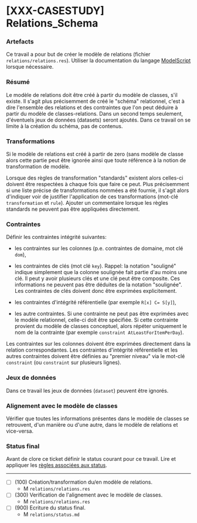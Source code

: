 [XXX-CASESTUDY] Relations_Schema
===========================================================

### Artefacts

Ce travail a pour but de créer le modèle de relations
(fichier ``relations/relations.res``). Utiliser la
documentation du langage [ModelScript](https://modelscript.readthedocs.io/en/latest/scripts/relations/index.html) lorsque nécessaire.

### Résumé

Le modèle de relations doit être créé à partir du modèle de classes,
s'il existe. Il s'agit plus précisemment de créé le "schéma" relationnel,
c'est à dire l'ensemble des relations et des contraintes que l'on peut
déduire à partir du modèle de classes-relations. Dans un second temps
seulement, d'éventuels jeux de données (datasets) seront ajoutés. Dans
ce travail on se limite à la création du schéma, pas de contenus.

### Transformations

Si le modèle de relations est créé à partir de zero (sans modèle
de classe alors cette partie peut être ignorée ainsi que toute
référence à la notion de transformation de modèle.

Lorsque des règles de transformation "standards" existent alors celles-ci
doivent être respectées à chaque fois que faire ce peut. Plus précisemment 
si une liste précise de transformations nommées a été fournie, il s'agit
alors d'indiquer voir de justifier l'application de ces transformations 
(mot-clé ``transformation`` et ``rule``). Ajouter un commentaire 
lorsque les  règles standards ne peuvent pas être appliquées directement.

### Contraintes

Définir les contraintes intégrité suivantes:

* les contraintes sur les colonnes (p.e. contraintes de domaine, mot
  clé ``dom``),

* les contraintes de clés (mot clé ``key``). Rappel: la notation
  "souligné" indique simplement que la colonne soulignée fait partie
  d'au moins une clé. Il peut y avoir plusieurs clés et une clé
  peut être composite. Ces informations ne peuvent pas être déduites
  de la notation "soulignée". Les contraintes de clés doivent donc 
  être exprimées explicitement.

* les contraintes d'intégrité référentielle (par exemple
  ``R[x] C= S[y]``),

* les autre contraintes. Si une contrainte ne peut pas être exprimées
  avec le modèle relationnel, celle-ci doit être spécifiée. Si cette
  contrainte provient du modèle de classes conceptuel, alors répéter
  uniquement le nom de la contrainte (par exemple 
  ``constraint AtLeastForItemPerDay``).

Les contraintes sur les colonnes doivent être exprimées directement
dans la relation correspondantes. Les contraintes d'intégrité 
référentielle et les autres contraintes doivent être définies au
"premier niveau" via le mot-clé ``constraint`` (ou ``constraint`` sur 
plusieurs lignes).

### Jeux de données

Dans ce travail les jeux de données (``dataset``) peuvent être ignorés.


### Alignement avec le modèle de classes

Vérifier que toutes les informations présentes dans le modèle de
classes se retrouvent, d'un manière ou d'une autre, dans le modèle
de relations et vice-versa.

### Status final

Avant de clore ce ticket définir le status courant pour ce travail.
Lire et appliquer les [règles associées aux status](https://modelscript.readthedocs.io/en/latest/methods/status.html#rules).

________

- [ ] (100) Création/transformation du/en modèle de relations.
    - M ``relations/relations.res``
- [ ] (300) Verification de l'alignement avec le modèle de classes.
    - M ``relations/relations.res``
- [ ] (900) Ecriture du status final.
    - M ``relations/status.md``
